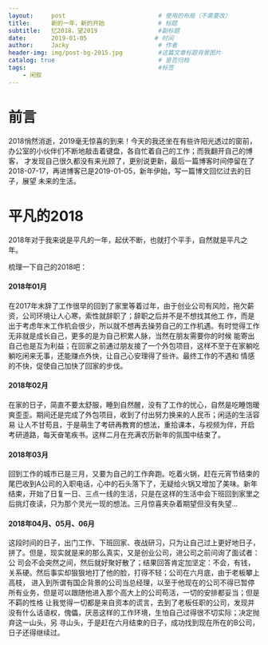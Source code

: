 ```yaml
---
layout:     post                          # 使用的布局（不需要改）
title:      新的一年，新的开始               # 标题 
subtitle:   忆2018，望2019                 #副标题
date:       2019-01-05                   # 时间
author:     Jacky                         # 作者
header-img: img/post-bg-2015.jpg          #这篇文章标题背景图片
catalog: true                             # 是否归档
tags:                                     #标签
    - 闲叙
---
```


# 前言

2018悄然消逝，2019毫无惊喜的到来！今天的我还坐在有些许阳光透过的窗前，办公室的小伙伴们不断地敲击着键盘，各自忙着自己的工作；而我翻开自己的博客，
才发现自己很久都没有来光顾了，更别说更新，最后一篇博客时间停留在了2018-07-17，再进博客已是2019-01-05，新年伊始，写一篇博文回忆过去的日子，展望
未来的生活。

# 平凡的2018

2018年对于我来说是平凡的一年，起伏不断，也就打个平手，自然就是平凡之年。

梳理一下自己的2018吧：

#### 2018年01月

在2017年末辞了工作很早的回到了家里等着过年，由于创业公司有风险，拖欠薪资，公司环境让人心寒，索性就辞职了；辞职之后并不是不想找其他工
作，而是出于考虑年末工作机会很少，所以就不想再去操劳自己的工作机遇。有时觉得工作无非就是成长自己，更多的是为自己积累人脉，当然在朋友需要你的时候
能寄出自己也是互为利益；在回家之前通过朋友接了一个外包项目，这样不至于在家躺吃躺吃闲来无事，还能赚点外快，让自己心安理得了些许。最终工作的不遇和
情感的不快，促使自己加快了回家的步伐。

#### 2018年02月

在家的日子，简直不要太舒服，睡到自然醒，没有了工作的忧心，自然是吃睡饱暖爽歪歪。期间还是完成了外包项目，收到了付出努力换来的人民币；闲适的生活容易
让人不甘苟且，于是萌生了考研再教育的想法，重拾课本，与视频为伴，开启考研道路，每天奋笔疾书。这样二月在充满农历新年的氛围中结束了。

#### 2018年03月

回到工作的城市已是三月，又要为自己的工作奔跑。吃着火锅，赶在元宵节结束的尾巴收到A公司的入职电话，心中的石头落下了，无疑给火锅又增加了美味。新年
结束，开始了日复一日、三点一线的生活，只是在这样的生活中会下班回到家里之后挑灯夜读，只为那个灵光一现的想法。三月惊喜夹杂着期望但没有失望...

#### 2018年04月、05月、06月

这段时间的日子，出门工作、下班回家、夜战研习，只为让自己过上更好地日子，拼了。但是，现实就是来的那么真实，又是创业公司，进公司之前问询了面试者：公
司会不会突然之间，然后就好聚好散了；结果回答肯定加坚定：不会，有钱，关系硬。然后事实却狠狠地打了他的脸，打得不轻；公司在六月底，由于老板攀上高枝，
进入到所谓有国企背景的公司当总经理，以至于他现在的公司不得已暂停所有业务，但是可以跟随他进入那个高大上的公司苟活，一切的安排都妥当；但是不羁的性格
让我觉得一切都是来自资本的谎言，去到了老板任职的公司，发现并没有什么话语权，傀儡，厌恶这样的工作环境，生怕自己过得很不切实际；决定抛弃这一山头，另
寻山头，于是赶在六月结束的日子，成功找到现在所在的B公司，日子还得继续过。



